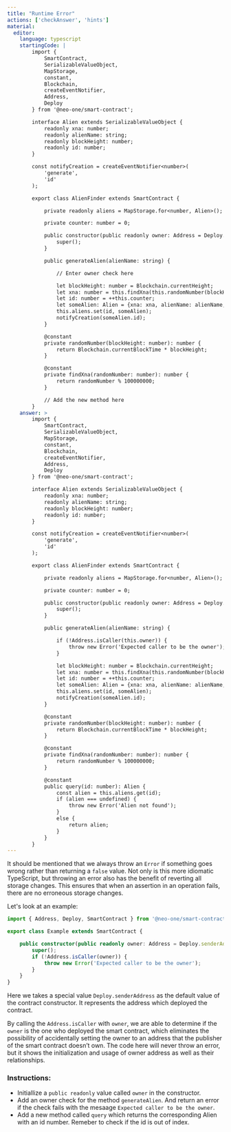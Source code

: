 ```yaml
---
title: "Runtime Error"
actions: ['checkAnswer', 'hints']
material: 
  editor:
    language: typescript
    startingCode: |
        import {
            SmartContract,
            SerializableValueObject,
            MapStorage,
            constant,
            Blockchain,
            createEventNotifier,
            Address,
            Deploy
        } from '@neo-one/smart-contract';

        interface Alien extends SerializableValueObject {
            readonly xna: number;
            readonly alienName: string;
            readonly blockHeight: number;
            readonly id: number;
        }

        const notifyCreation = createEventNotifier<number>(
            'generate',
            'id'
        );

        export class AlienFinder extends SmartContract {

            private readonly aliens = MapStorage.for<number, Alien>();

            private counter: number = 0; 

            public constructor(public readonly owner: Address = Deploy.senderAddress) {
                super();
            }

            public generateAlien(alienName: string) {

                // Enter owner check here

                let blockHeight: number = Blockchain.currentHeight;
                let xna: number = this.findXna(this.randomNumber(blockHeight));
                let id: number = ++this.counter;
                let someAlien: Alien = {xna: xna, alienName: alienName, blockHeight: blockHeight, id: id};
                this.aliens.set(id, someAlien);
                notifyCreation(someAlien.id);
            }

            @constant
            private randomNumber(blockHeight: number): number {
                return Blockchain.currentBlockTime * blockHeight;
            }

            @constant
            private findXna(randomNumber: number): number {
                return randomNumber % 100000000;
            }

            // Add the new method here
        }
    answer: > 
        import {
            SmartContract,
            SerializableValueObject,
            MapStorage,
            constant,
            Blockchain,
            createEventNotifier,
            Address,
            Deploy
        } from '@neo-one/smart-contract';

        interface Alien extends SerializableValueObject {
            readonly xna: number;
            readonly alienName: string;
            readonly blockHeight: number;
            readonly id: number;
        }

        const notifyCreation = createEventNotifier<number>(
            'generate',
            'id'
        );

        export class AlienFinder extends SmartContract {

            private readonly aliens = MapStorage.for<number, Alien>();

            private counter: number = 0; 

            public constructor(public readonly owner: Address = Deploy.senderAddress) {
                super();
            }

            public generateAlien(alienName: string) {

                if (!Address.isCaller(this.owner)) {
                    throw new Error('Expected caller to be the owner');
                }

                let blockHeight: number = Blockchain.currentHeight;
                let xna: number = this.findXna(this.randomNumber(blockHeight));
                let id: number = ++this.counter;
                let someAlien: Alien = {xna: xna, alienName: alienName, blockHeight: blockHeight, id: id};
                this.aliens.set(id, someAlien);
                notifyCreation(someAlien.id);
            }

            @constant
            private randomNumber(blockHeight: number): number {
                return Blockchain.currentBlockTime * blockHeight;
            }

            @constant
            private findXna(randomNumber: number): number {
                return randomNumber % 100000000;
            }

            @constant
            public query(id: number): Alien {
                const alien = this.aliens.get(id);
                if (alien === undefined) {
                    throw new Error('Alien not found');
                }
                else {
                    return alien;
                }
            }
        }
---
```


It should be mentioned that we always throw an `Error` if something goes wrong rather than returning a `false` value. Not only is this more idiomatic TypeScript, but throwing an error also has the benefit of reverting all storage changes. This ensures that when an assertion in an operation fails, there are no erroneous storage changes.

Let's look at an example:

```typescript
import { Address, Deploy, SmartContract } from '@neo-one/smart-contract';

export class Example extends SmartContract {

    public constructor(public readonly owner: Address = Deploy.senderAddress) {
        super();
        if (!Address.isCaller(owner)) {
            throw new Error('Expected caller to be the owner');
        }
    }
}
```

Here we takes a special value `Deploy.senderAddress` as the default value of the contract constructor. It represents the address which deployed the contract.

By calling the `Address.isCaller` with `owner`, we are able to determine if the `owner` is the one who deployed the smart contract, which eliminates the possibility of accidentally setting the owner to an address that the publisher of the smart contract doesn’t own. The code here will never throw an error, but it shows the initialization and usage of owner address as well as their relationships.

### Instructions: 

- Initiallize a `public readonly` value called `owner` in the constructor.
- Add an owner check for the method `generateAlien`. And return an error if the check fails with the mesaage `Expected caller to be the owner`.
- Add a new method called `query` which returns the corresponding Alien with an id number. Remeber to check if the id is out of index.